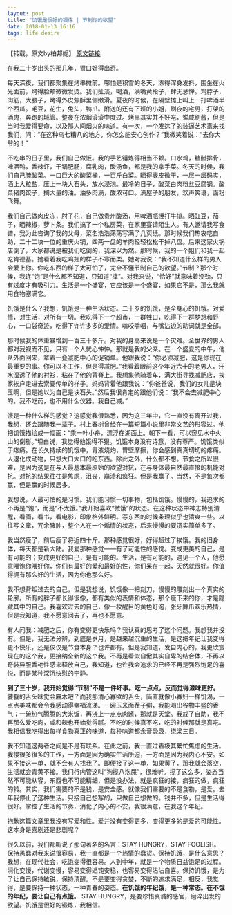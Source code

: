 ```yaml
---
layout: post
title: "饥饿是很好的锻炼 | 节制你的欲望"
date: 2018-01-13 16:16
tags: life desire
---
```


【转载，原文by柏邦妮】 [原文链接](https://www.douban.com/note/214920287/)

在我二十岁出头的那几年，胃口好得出奇。

每天深夜，我们都聚集在烤串摊前。哪怕是积雪的冬天，冻得浑身发抖，围坐在火光面前，烤得脸颊微微发烫。我们扯淡，喝酒，满嘴黄段子，肆无忌惮。鸡脖子，肉筋，大腰子，烤得外皮焦酥里侧嫩滑。夏夜的时候，在隔壁摊上叫上一打啤酒半个西瓜。毛豆，花生，兔头，鸭爪。附送的还有下班的小姐，刷夜的宅男，打架的酒鬼，奔跑的城管。整夜在浓烟滚滚中度过。烤串其实并不好吃，鲎咸刷酱，但是当时我爱得要命，以及那人间烟火的味道。有一次，一个发达了的装逼艺术家来找我们，问：“在这种乌七糟八的地方，你怎么能安心创作？”我微笑着说：“去你大爷的！”

不吃串的日子里，我们自己做饭。我的手艺锤炼得相当不赖。口水鸡，糖醋排骨，啤酒鸭，香辣虾，干锅肥肠，腐乳肉，酸汤鱼，都是我的拿手菜。冬天的时候，我们自己腌酸菜。一口巨大的酸菜桶，一百斤白菜。晒得表皮微干，一层一层码实，洒上大粒盐，压上一块大石头，放水浸泡。最冷的日子，酸菜白肉粉丝豆腐锅。酸菜猪肉饺子，搁大量的油。油多肉满，酸浓可口。满屋子的朋友，欢声笑语，面粉飞舞。

我们自己做肉皮冻，肘子花，自己做贵州酸汤，用啤酒瓶捶打牛排。晒豇豆，茄子，晒辣椒，萝卜条。我们搞了一个私房菜，在家里宴请陌生人。有人邀请我写食谱，我为此咨询了我的父母，菜名浩浩荡荡写满了几页纸。那时候我们热衷吃自助，二十二块一位的重庆火锅，四两一盘的羊肉轻轻松松干掉八盘。后来这家火锅店倒了，大家都说是被我们吃倒的，我深以为然。那时候，我的一个姐们和我一起吃肯德基。她看着我吃鸡翅的样子不寒而栗。她对我说：“我不知道什么样的男人会爱上你。你吃东西的样子太可怕了，完全不懂节制自己的欲望。”节制？那个时候，我连“饱”是什么都不知道，只知道“撑”。对我来说，“恰好”就意味着没劲，只有过度才有吸引力。生活是一个盛宴，它应该是一个盛宴，如果它不是，那么我就用食物塞满它。

饥饿是什么？我想，饥饿是一种生活状态。二十岁的饥饿，是全身心的饥饿。对爱情，对生活，对所有一切。我吃得下一个超市，一群牲口，吃得下一群梦想和野心，一口袋奇迹，吃得下许许多多的爱情。啃咬嚼咽，与嘴沾边的动词就是全部。

那时候我的体重暴增到一百三十多斤。对我的身高来说是一个灾难。全世界的男人都对我视而不见，只有一个人忧心忡忡。那就是我的父亲。在一个盛夏的中午，他从外面回来，拿着一叠减肥中心的促销单。他跟我说：“你必须减肥，这是你现在最重要的事。你可以不工作，但是得减肥。”我看着眼前这个年近六十的老男人，汗水湿透了他的衬衫，粘在了他的背脊上。我想象他骑着车，满大街寻找减肥店，挨家挨户走进去索要传单的样子。妈妈背着他跟我说：“你爸爸说，我们的女儿是块玉啊，但是她以为自己是块石头。”然后我很肯定的跟他们说：“我不会去减肥中心的。我不吃药，也不用什么仪器。我自己减。”

饿是一种什么样的感觉？这感觉我很熟悉，因为这三年中，它一直没有离开过我，我想，还会跟随我一辈子。村上春树曾经在一篇短篇小说里非常文艺的形容过。他把饥饿描绘成一幅画：“乘一叶小舟，漂浮在湖面上。朝下一看，可以窥见水中火山的倒影。”坦白说，我觉得他饿得不狠。饥饿本身没有诗意，没有尊严。饥饿类似于疼痛。在长久持续的饥饿中，胃液烧灼，胃壁摩擦，你会感到真真切切的疼痛。人退化成动物，只想大口大口的吃东西。除此之外，什么都不想。节食之所以很难，是因为这是在与人最基本最原始的欲望对抗，在与身体最自然最直接的机能对抗。对抗的结果往往是焦虑，沮丧，崩溃和疯狂。但是我赢了。当然，不是每次都赢，但是赢的时候居多。

我想说，人最可怕的是习惯。我们能习惯一切事物，包括饥饿。慢慢的，我追求的不再是“饱”，而是“不太饿。”我开始喜欢“微饿”的状态。在这种状态中神志特别清醒，看画，看书，看电影，印象格外鲜明。写东西的时候条理似乎也清爽一些。以往写文章，冗余臃肿，整个人在一个煽情的状态，后来慢慢的要沉实简单多了。

我当然瘦了，前后瘦了将近四十斤。那种感觉很好，好得超过了挨饿。我的旧身体，每天都是新大陆。我爱那种感觉——有了可能性的感觉。变成更美的自己，是有可能的；变成更好的自己，是有可能的。生活，是有可能的，遇见一个人，他愿意喂饱你喂好你，你们有最好的爱和最好的性，你们呆在一起，天然就很好。你值得拥有那么好的生活，因为你也那么好。

我不想背叛过去的自己，但是我想说，饥饿像一把刻刀，慢慢的雕刻出一个真实的轮廓。所有的胖子都长得很像，都有类似的表情和体态，那个瘦下来的你，才是隐藏其中的自己。我喜欢过去的自己，像一枚醒目的黄色灯泡，张牙舞爪欢乐热情，但是我知道，我不愿意回去了，再也不愿意。

有人问我：减肥之后，你有变得更快乐吗？我认真的思考了这个问题。我想我并没有。但是，我无法分辨，到底是岁月，是越来越沉重的生活，是这把年纪让我变得更不快乐，还是仅仅是节食本身？也许都有。但是我知道，发自内心的，我更欣赏现在的这个我，更接纳全新的这个我。不再是看似自傲其实自卑的结合体，不再以奇装异服香艳性感来释放自己，我知道，也许我会追求的已经不再是强烈饱足的喜悦，而是某种深沉快慰的宁静。

**到了三十岁，我开始觉得“节制”不是一件坏事。吃一点点，反而觉得滋味更好。** 饕餮的舌头味觉会麻木吧？而我那清心寡欲的舌头，简直就像小寡妇一样饥渴，一点点美味都会令我感动得幸福流涕。一碗玉米面茬子粥，我能喝出谷物丰盛的香气；一碗热气腾腾的大米饭，再浇上一点点肉酱，那就是天堂。我戒了自助，我不再那么爱吃肉，咸和辣也开始觉得腻。不吃的时候真不吃，吃的时候那就是真吃。我相信我吃得出每样食物真正的味道，每种味道都余音袅袅，绕梁三日。

我不知道这两者之间是不是有联系。在此之前，我一直过着极其繁忙焦虑的生活。我接很多很多的工作，一方面是因为确实生活所迫，一方面是因为我内心不安。如果不接这一单，就不会有人找我了。即便接了这一单，如果黄了，那我就会落空，生活就会青黄不接。我们行内管这叫“狗揽八泡屎”，很难听。揽了这么多，姿态当然不可能从容，东西也不可能精细，但是没办法，就是疯狂的接，疯狂的做，疯狂的转。其实，我们需要的不是钱，是安全感。就像我们需要的不是食物，是爱。去年我停止了这种生活。只接自己想写的，只做自己想做的。钱并不多，但是生活得很好。掌控了生活的节奏，消化了内心的不安，我很满意，在我这个年纪。

抱歉这篇文章里我没有写爱和性。爱并没有变得更多，变得更多的是爱的可能性。这本身是喜剧还是悲剧呢？

很久以前，我们都听说了那句著名的名言：STAY HUNGRY，STAY FOOLISH。保持愚蠢对我来说很容易，我一直都是一个热情的蠢货。保持饥饿，是什么意思？我想，在现代社会，吃饱变得很容易。人到中年，就是一个物质日益饱足的过程。消化变慢，代谢变慢，容易变得迟钝安稳，也容易变得沾沾自喜。保持饥饿，是为了让自己保持敏锐，保持清醒。不是要变得贪婪，不断的追求满足，相反，我觉得，是要保持一种状态，一种青春的姿态。**在饥饿的年纪饿，是一种常态。在不饿的年纪，要让自己有点饿。**  STAY HUNGRY，是要珍惜真诚的感官，磨淬出发的欲望。饥饿是很好的锻炼，我相信。